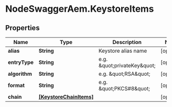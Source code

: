 # NodeSwaggerAem.KeystoreItems

## Properties
Name | Type | Description | Notes
------------ | ------------- | ------------- | -------------
**alias** | **String** | Keystore alias name | [optional] 
**entryType** | **String** | e.g. \&quot;privateKey\&quot; | [optional] 
**algorithm** | **String** | e.g. \&quot;RSA\&quot; | [optional] 
**format** | **String** | e.g. \&quot;PKCS#8\&quot; | [optional] 
**chain** | [**[KeystoreChainItems]**](KeystoreChainItems.md) |  | [optional] 


